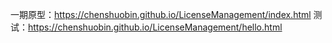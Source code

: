 一期原型：https://chenshuobin.github.io/LicenseManagement/index.html
测试：https://chenshuobin.github.io/LicenseManagement/hello.html
